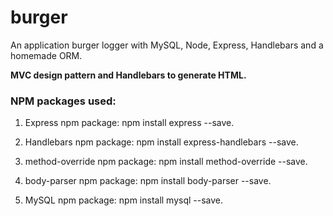 # burger

An application burger logger with MySQL, Node, Express, Handlebars and a homemade ORM. 

**MVC design pattern and Handlebars to generate HTML.**

### NPM packages used: 

1. Express npm package: npm install express --save.

2. Handlebars npm package: npm install express-handlebars --save.

3. method-override npm package: npm install method-override --save.

4. body-parser npm package: npm install body-parser --save.

5. MySQL npm package: npm install mysql --save.

